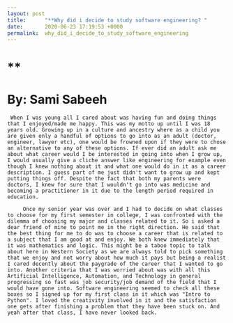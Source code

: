 ```yaml
---
layout: post
title:      "**Why did i decide to study software engineering? "
date:       2020-06-23 17:19:53 +0000
permalink:  why_did_i_decide_to_study_software_engineering
---
```


# **
# **By: Sami Sabeeh**

     When I was young all I cared about was having fun and doing things that I enjoyed/made me happy. This was my motto up until I was 18 years old. Growing up in a culture and ancestry where as a child you are given only a handful of options to go into as an adult (doctor, engineer, lawyer etc), one would be frowned upon if they were to chose an alternative to any of these options. If ever did an adult ask me about what career would I be interested in going into when I grow up, I would usually give a cliche answer like engineering for example even though I knew nothing about it and what one would do in it as a career description. I guess part of me just didn't want to grow up and kept putting things off. Despite the fact that both my parents were doctors, I knew for sure that I wouldn't go into was medicine and becoming a practitioner in it due to the length period required in education.
		 
		 Once my senior year was over and I had to decide on what classes to choose for my first semester in college, I was confronted with the dilemma of choosing my major and classes related to it. So i asked a dear friend of mine to point me in the right direction. He said that the best thing for me to do was to choose a career that is related to a subject that I am good at and enjoy. We both knew immediately that it was mathematics and logic. This might be a taboo topic to talk about here in Western Society as we are always told to pick something that we enjoy and not worry about how much it pays but being a realist I cared decently about the paygrade of the career that I wanted to go into. Another criteria that I was worried about was with all this Artificial Intelligence, Automation, and Technology in general progressing so fast was job security/job demand of the field that I would have gone into. Software engineering seemed to check all these boxes so I signed up for my first class in it which was "Intro to Python". I loved the creativity involved in it and the satisfaction one gets after finishing a problem that they have been stuck on. And yeah after that class, I have never looked back.  
		 
